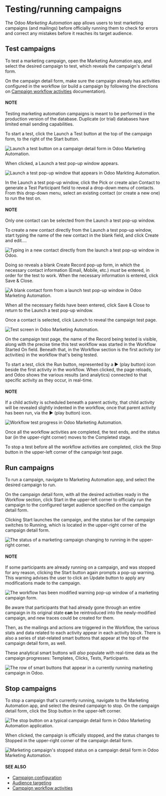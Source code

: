 # Testing/running campaigns

The Odoo *Marketing Automation* app allows users to test marketing campaigns (and mailings) before
officially running them to check for errors and correct any mistakes before it reaches its target
audience.

## Test campaigns

To test a marketing campaign, open the Marketing Automation app, and select the
desired campaign to test, which reveals the campaign's detail form.

On the campaign detail form, make sure the campaign already has activities configured in the
workflow (or build a campaign by following the directions on [Campaign workflow activities](applications/marketing/marketing_automation/workflow_activities.md)
documentation).

#### NOTE
Testing marketing automation campaigns is meant to be performed in the production version of the
database. Duplicate (or trial) databases have limited email sending capabilities.

To start a test, click the Launch a Test button at the top of the campaign form, to the
right of the Start button.

![Launch a test button on a campaign detail form in Odoo Marketing Automation.](../../../.gitbook/assets/launch-test.png)

When clicked, a Launch a test pop-up window appears.

![Launch a test pop-up window that appears in Odoo Markting Automation.](../../../.gitbook/assets/launch-test-popup-window.png)

In the Launch a test pop-up window, click the Pick or create a/an Contact to
generate a Test Participant field to reveal a drop-down menu of contacts. From this drop-down menu,
select an existing contact (or create a new one) to run the test on.

#### NOTE
Only one contact can be selected from the Launch a test pop-up window.

To create a new contact directly from the Launch a test pop-up window, start typing the
name of the new contact in the blank field, and click Create and edit....

![Typing in a new contact directly from the launch a test pop-up window in Odoo.](../../../.gitbook/assets/new-contact-from-launch-test-popup.png)

Doing so reveals a blank Create Record pop-up form, in which the necessary contact
information (Email, Mobile, etc.) *must* be entered, in order for the test
to work. When the necessary information is entered, click Save & Close.

![A blank contact form from a launch test pop-up window in Odoo Marketing Automation.](../../../.gitbook/assets/blank-contact-form.png)

When all the necessary fields have been entered, click Save & Close to return to the
Launch a test pop-up window.

Once a contact is selected, click Launch to reveal the campaign test page.

![Test screen in Odoo Marketing Automation.](../../../.gitbook/assets/test-screen.png)

On the campaign test page, the name of the Record being tested is visible, along with
the precise time this test workflow was started in the Workflow Started On field.
Beneath that, in the Workflow section is the first activity (or activities) in the
workflow that's being tested.

To start a test, click the Run button, represented by a ▶️ (play button)
icon beside the first activity in the workflow. When clicked, the page reloads, and Odoo shows the
various results (and analytics) connected to that specific activity as they occur, in real-time.

#### NOTE
If a child activity is scheduled beneath a parent activity, that child activity will be revealed
slightly indented in the workflow, once that parent activity has been run, via the ▶️
(play button) icon.

![Workflow test progress in Odoo Marketing Automation.](../../../.gitbook/assets/workflow-test-progress.png)

Once all the workflow activities are completed, the test ends, and the status bar (in the
upper-right corner) moves to the Completed stage.

To stop a test before all the workflow activities are completed, click the Stop button
in the upper-left corner of the campaign test page.

## Run campaigns

To run a campaign, navigate to Marketing Automation app, and select the desired
campaign to run.

On the campaign detail form, with all the desired activities ready in the Workflow
section, click Start in the upper-left corner to officially run the campaign to the
configured target audience specified on the campaign detail form.

Clicking Start launches the campaign, and the status bar of the campaign switches to
Running, which is located in the upper-right corner of the campaign detail form.

![The status of a marketing campaign changing to running in the upper-right corner.](../../../.gitbook/assets/campaign-running-status.png)

#### NOTE
If some participants are already running on a campaign, and was stopped for any reason, clicking
the Start button again prompts a pop-up warning. This warning advises the user to
click an Update button to apply any modifications made to the campaign.

![The workflow has been modified warning pop-up window of a marketing campaign form.](../../../.gitbook/assets/workflow-modification-warning.png)

Be aware that participants that had already gone through an entire campaign in its original state
**can** be reintroduced into the newly-modified campaign, and new traces could be created for
them.

Then, as the mailings and actions are triggered in the Workflow, the various stats and
data related to each activity appear in each activity block. There is also a series of stat-related
smart buttons that appear at the top of the campaign detail form, as well.

These analytical smart buttons will *also* populate with real-time data as the campaign progresses:
Templates, Clicks, Tests, Participants.

![The row of smart buttons that appear in a currently running marketing campaign in Odoo.](../../../.gitbook/assets/campaign-smart-buttons.png)

## Stop campaigns

To stop a campaign that's currently running, navigate to the Marketing Automation
app, and select the desired campaign to stop. On the campaign detail form, click the
Stop button in the upper-left corner.

![The stop button on a typical campaign detail form in Odoo Marketing Automation application.](../../../.gitbook/assets/stop-button-campaign-form.png)

When clicked, the campaign is officially stopped, and the status changes to Stopped in
the upper-right corner of the campaign detail form.

![Marketing campaign's stopped status on a campaign detail form in Odoo Marketing Automation.](../../../.gitbook/assets/campaign-stopped-status-bar.png)

#### SEE ALSO
- [Campaign configuration](applications/marketing/marketing_automation.md)
- [Audience targeting](applications/marketing/marketing_automation/target_audience.md)
- [Campaign workflow activities](applications/marketing/marketing_automation/workflow_activities.md)
